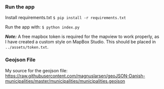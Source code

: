 
### Run the app

Install requirements.txt 
`$ pip install -r requirements.txt`

Run the app with:
`$ python index.py` 

**_Note:_** A free mapbox token is required for the mapview to work properly, as I have created a custom style on MapBox Studio. This should be placed in `../assets/token.txt`.



### Geojson File
My source for the geojson file:
https://raw.githubusercontent.com/magnuslarsen/geoJSON-Danish-municipalities/master/municipalities/municipalities.geojson 
